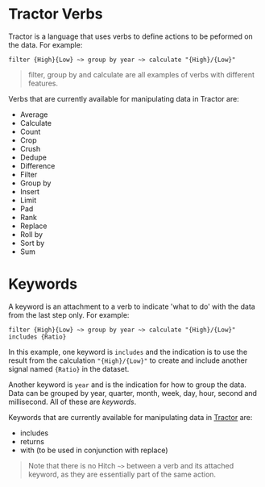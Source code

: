 # Tractor Verbs

Tractor is a language that uses verbs to define actions to be peformed on the data. For example:

```
filter {High}{Low} ~> group by year ~> calculate "{High}/{Low}" 
```

> filter, group by and calculate are all examples of verbs with different features.


Verbs that are currently available for manipulating data in Tractor are:

- Average
- Calculate
- Count
- Crop
- Crush
- Dedupe
- Difference 
- Filter
- Group by
- Insert
- Limit 
- Pad
- Rank
- Replace
- Roll by
- Sort by
- Sum


# <a id="keywords">Keywords</a>

A keyword is an attachment to a verb to indicate 'what to do' with the data from the last step only. 
For example:

`filter {High}{Low} ~> group by year ~> calculate "{High}/{Low}" includes {Ratio}`

In this example, one keyword is `includes` and the indication is to use the result from the calculation `"{High}/{Low}"` to create and include another signal named `{Ratio}` in the dataset.

Another keyword is `year` and is the indication for how to group the data. Data can be grouped by year, quarter, month, week, day, hour, second and millisecond. All of these are *keywords*.

Keywords that are currently available for manipulating data in [Tractor](../../glossary.md#tractor) are:

- includes
- returns
- with (to be used in conjunction with replace)

>Note that there is no Hitch `~>` between a verb and its attached keyword, as they are essentially part of the same action.
